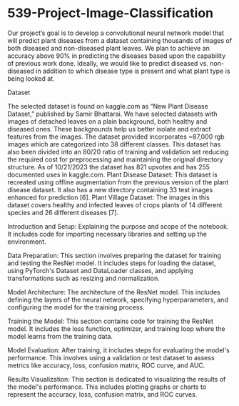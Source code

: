 # 539-Project-Image-Classification

Our project’s goal is to develop a convolutional neural network model that will predict
plant diseases from a dataset containing thousands of images of both diseased and non-diseased
plant leaves. We plan to achieve an accuracy above 90% in predicting the diseases based upon
the capability of previous work done. Ideally, we would like to predict diseased vs. non-diseased
in addition to which disease type is present and what plant type is being looked at.


Dataset

The selected dataset is found on kaggle.com as “New Plant Disease Dataset,” published
by Samir Bhattarai. We have selected datasets with images of detached leaves on a plain
background, both healthy and diseased ones. These backgrounds help us better isolate and
extract features from the images. The dataset provided incorporates ~87,000 rgb images which
are categorized into 38 different classes. This dataset has also been divided into an 80/20 ratio of
training and validation set reducing the required cost for preprocessing and maintaining the
original directory structure. As of 10/21/2023 the dataset has 821 upvotes and has 255
documented uses in kaggle.com.
Plant Disease Dataset: This dataset is recreated using offline augmentation from the
previous version of the plant disease dataset. It also has a new directory containing 33 test
images enhanced for prediction [6].
Plant Village Dataset: The images in this dataset covers healthy and infected leaves of
crops plants of 14 different species and 26 different diseases [7].


Introduction and Setup: Explaining the purpose and scope of the notebook. It includes code for importing necessary libraries and setting up the environment.

Data Preparation: This section involves preparing the dataset for training and testing the ResNet model. It includes steps for loading the dataset, using PyTorch's Dataset and DataLoader classes, and applying transformations such as resizing and normalization.

Model Architecture: The architecture of the ResNet model. This includes defining the layers of the neural network, specifying hyperparameters, and configuring the model for the training process.

Training the Model: This section contains code for training the ResNet model. It includes the loss function, optimizer, and training loop where the model learns from the training data.

Model Evaluation: After training, it includes steps for evaluating the model's performance. This involves using a validation or test dataset to assess metrics like accuracy, loss, confusion matrix, ROC curve, and AUC.

Results Visualization: This section is dedicated to visualizing the results of the model's performance. This includes plotting graphs or charts to represent the accuracy, loss, confusion matrix, and ROC curves.
